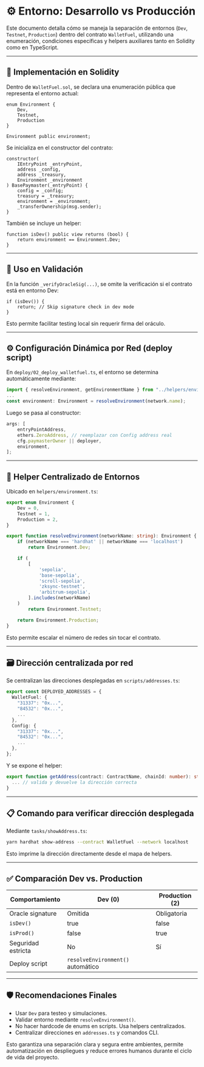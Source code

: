 # ⚙️ Entorno: Desarrollo vs Producción

Este documento detalla cómo se maneja la separación de entornos (`Dev`, `Testnet`, `Production`) dentro del contrato `WalletFuel`, utilizando una enumeración, condiciones específicas y helpers auxiliares tanto en Solidity como en TypeScript.

---

## 🔧 Implementación en Solidity

Dentro de `WalletFuel.sol`, se declara una enumeración pública que representa el entorno actual:

```solidity
enum Environment {
    Dev,
    Testnet,
    Production
}

Environment public environment;
```

Se inicializa en el constructor del contrato:

```solidity
constructor(
    IEntryPoint _entryPoint,
    address _config,
    address _treasury,
    Environment _environment
) BasePaymaster(_entryPoint) {
    config = _config;
    treasury = _treasury;
    environment = _environment;
    _transferOwnership(msg.sender);
}
```

También se incluye un helper:

```solidity
function isDev() public view returns (bool) {
    return environment == Environment.Dev;
}
```

---

## 🧪 Uso en Validación

En la función `_verifyOracleSig(...)`, se omite la verificación si el contrato está en entorno Dev:

```solidity
if (isDev()) {
    return; // Skip signature check in dev mode
}
```

Esto permite facilitar testing local sin requerir firma del oráculo.

---

## ⚙️ Configuración Dinámica por Red (deploy script)

En `deploy/02_deploy_walletfuel.ts`, el entorno se determina automáticamente mediante:

```ts
import { resolveEnvironment, getEnvironmentName } from "../helpers/environment";
...
const environment: Environment = resolveEnvironment(network.name);
```

Luego se pasa al constructor:

```ts
args: [
	entryPointAddress,
	ethers.ZeroAddress, // reemplazar con Config address real
	cfg.paymasterOwner || deployer,
	environment,
];
```

---

## 🧠 Helper Centralizado de Entornos

Ubicado en `helpers/environment.ts`:

```ts
export enum Environment {
	Dev = 0,
	Testnet = 1,
	Production = 2,
}

export function resolveEnvironment(networkName: string): Environment {
	if (networkName === 'hardhat' || networkName === 'localhost')
		return Environment.Dev;

	if (
		[
			'sepolia',
			'base-sepolia',
			'scroll-sepolia',
			'zksync-testnet',
			'arbitrum-sepolia',
		].includes(networkName)
	)
		return Environment.Testnet;

	return Environment.Production;
}
```

Esto permite escalar el número de redes sin tocar el contrato.

---

## 🗃️ Dirección centralizada por red

Se centralizan las direcciones desplegadas en `scripts/addresses.ts`:

```ts
export const DEPLOYED_ADDRESSES = {
  WalletFuel: {
    "31337": "0x...",
    "84532": "0x...",
    ...
  },
  Config: {
    "31337": "0x...",
    "84532": "0x...",
    ...
  },
};
```

Y se expone el helper:

```ts
export function getAddress(contract: ContractName, chainId: number): string {
  ... // valida y devuelve la dirección correcta
}
```

---

## 📋 Comando para verificar dirección desplegada

Mediante `tasks/showAddress.ts`:

```bash
yarn hardhat show-address --contract WalletFuel --network localhost
```

Esto imprime la dirección directamente desde el mapa de helpers.

---

## ✅ Comparación Dev vs. Production

| Comportamiento     | Dev (0)                           | Production (2) |
| ------------------ | --------------------------------- | -------------- |
| Oracle signature   | Omitida                           | Obligatoria    |
| `isDev()`          | true                              | false          |
| `isProd()`         | false                             | true           |
| Seguridad estricta | No                                | Sí             |
| Deploy script      | `resolveEnvironment()` automático |

---

## 🛡️ Recomendaciones Finales

- Usar `Dev` para testeo y simulaciones.
- Validar entorno mediante `resolveEnvironment()`.
- No hacer hardcode de enums en scripts. Usa helpers centralizados.
- Centralizar direcciones en `addresses.ts` y comandos CLI.

Esto garantiza una separación clara y segura entre ambientes, permite automatización en despliegues y reduce errores humanos durante el ciclo de vida del proyecto.
